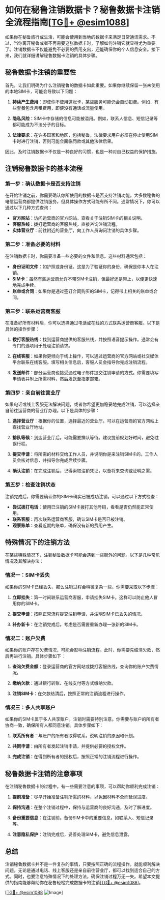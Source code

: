 # 如何在秘鲁注销数据卡？秘鲁数据卡注销全流程指南[[TG💪+ @esim1088](https://t.me/s/esim1088)]

如果你在秘鲁旅行或生活，可能会使用到当地的数据卡来满足日常通讯需求。不过，当你离开秘鲁或者不再需要这张数据卡时，了解如何注销它就显得尤为重要了。注销数据卡不仅能避免不必要的费用支出，还能确保你的个人信息安全。接下来，我们就详细讲解秘鲁数据卡注销的具体步骤。

## 秘鲁数据卡注销的重要性

首先，让我们明确为什么注销秘鲁的数据卡如此重要。如果你继续保留一张未使用的本地SIM卡，可能会导致以下问题：

1. **持续产生费用**：即使你不使用这张卡，某些服务可能仍会自动扣费。例如，有些套餐包含月租费用，即便没有通话或流量使用。
   
2. **隐私风险**：SIM卡中存储的信息可能被滥用。例如，联系人信息、短信记录等都可能成为不法分子的目标。
   
3. **法律要求**：在许多国家和地区，包括秘鲁，法律要求用户必须在停止使用SIM卡时进行注销，否则可能会面临罚款或其他法律后果。

因此，及时注销数据卡不仅是一种良好的习惯，也是一种对自己权益的保护措施。

## 注销秘鲁数据卡的基本流程

### 第一步：确认数据卡是否支持注销

在开始注销之前，你需要确认你所使用的数据卡是否支持注销功能。大多数秘鲁的电信运营商都提供注销服务，但具体操作方式可能有所不同。通常情况下，你可以通过以下几种方式查询：

- **官方网站**：访问运营商的官方网站，查看关于注销SIM卡的相关说明。
- **客服热线**：拨打运营商的客服热线，直接咨询注销流程。
- **实体营业厅**：前往附近的营业厅，向工作人员询问注销的具体步骤。

### 第二步：准备必要的材料

在注销数据卡时，你需要准备一些必要的文件和信息。这些材料通常包括：

- **身份证明文件**：如护照或身份证。这是为了验证你的身份，确保是你本人在注销。
- **SIM卡**：虽然有些运营商允许不带SIM卡注销，但最好还是带上，以便更快速地完成手续。
- **账单或合同**：如果你是通过签订合同购买的SIM卡，记得带上相关的账单或合同。

### 第三步：联系运营商客服

在准备好所有材料后，你可以选择通过电话或在线的方式联系运营商客服。以下是具体的操作步骤：

1. **拨打客服热线**：找到运营商提供的客服热线，并按照语音提示操作。通常会有专门的选项用于处理注销请求。
   
2. **在线客服**：如果你更倾向于线上操作，可以通过运营商的官方网站或社交媒体平台联系在线客服。填写相关信息后，客服人员会指导你完成注销流程。

3. **发送邮件**：部分运营商也接受通过电子邮件提交注销申请的方式。你需要填写申请表并附上所需材料，然后发送至指定邮箱。

### 第四步：亲自前往营业厅

如果电话或线上客服无法解决问题，或者你希望更加稳妥地完成注销，可以选择亲自前往运营商的营业厅办理。以下是具体的步骤：

1. **选择营业厅**：根据你的位置，选择最近的营业厅。可以在运营商的官方网站上查找营业厅地址。
   
2. **排队等候**：到达营业厅后，可能需要排队等待。建议提前规划好时间，避免耽误行程。

3. **提交申请**：将所需的材料交给工作人员，并说明你是来注销SIM卡的。工作人员会核对信息，并指导你完成后续步骤。

4. **确认注销**：在完成注销后，记得索取注销凭证，以备将来查询或证明之需。

### 第五步：检查注销状态

注销完成后，你需要确认你的SIM卡确实已被成功注销。可以通过以下方式检查：

- **尝试拨打电话**：使用已注销的SIM卡拨打其他号码，看看是否仍然能正常使用。
- **联系客服**：再次联系运营商客服，确认SIM卡是否已被注销。
- **观察账单**：查看近期的账单，确保没有新的费用产生。

## 特殊情况下的注销方法

在某些特殊情况下，注销秘鲁数据卡可能会遇到一些额外的问题。以下是几种常见情况及其解决办法：

### 情况一：SIM卡丢失

如果你的SIM卡已经丢失，那么注销过程会稍微复杂一些。你需要采取以下步骤：

1. **立即挂失**：第一时间联系运营商客服，申请挂失SIM卡。这样可以防止他人冒用你的SIM卡。
   
2. **提交申请**：按照正常流程提交注销申请，并注明SIM卡已丢失的情况。

3. **补办新卡**：在注销完成后，考虑是否需要重新办理一张新的SIM卡。

### 情况二：账户欠费

如果你的账户存在欠费情况，可能会影响注销流程。此时，你需要先结清欠款，然后再进行注销。具体步骤如下：

1. **查询欠费金额**：登录运营商的官方网站或拨打客服热线，查询你的账户欠费情况。
   
2. **缴纳欠款**：通过银行转账、在线支付等方式缴纳欠款。

3. **注销SIM卡**：在欠款结清后，按照正常的注销流程进行操作。

### 情况三：多人共享账户

如果你的SIM卡属于多人共享账户，注销时需要特别注意。你需要与账户的所有者协商一致，确保所有人都同意注销。具体步骤如下：

1. **联系所有者**：与账户的所有者取得联系，说明注销的原因和计划。
   
2. **共同申请**：由所有者发起注销申请，并提供必要的授权文件。

3. **完成注销**：在得到所有者的授权后，按照正常的注销流程进行操作。

## 秘鲁数据卡注销的注意事项

在注销秘鲁数据卡的过程中，有一些需要注意的事项，可以帮助你顺利完成注销：

1. **提前准备**：尽早开始准备注销所需的材料，以免因材料不全而延误进度。
   
2. **保持沟通**：在整个注销过程中，保持与运营商的良好沟通，及时了解进度。

3. **备份重要信息**：在注销前，备份SIM卡中的重要信息，如联系人、短信记录等。

4. **注意隐私保护**：注销完成后，妥善处理SIM卡，避免信息泄露。

## 总结

注销秘鲁数据卡并不是一件复杂的事情，只要按照正确的流程操作，就能顺利解决问题。无论是通过电话、线上客服还是亲自前往营业厅，都可以找到适合自己的方式。同时，也要注意特殊情况下的处理方法，确保注销过程万无一失。希望本文提供的指南能够帮助你在秘鲁轻松完成数据卡的注销[[TG💪+ @esim1088](https://t.me/s/esim1088)]。

[[TG💪+ @esim1088](https://t.me/s/esim1088) ![Image](https://i.postimg.cc/4NQfJmqS/Snipaste-2025-05-13-00-14-12.png)]